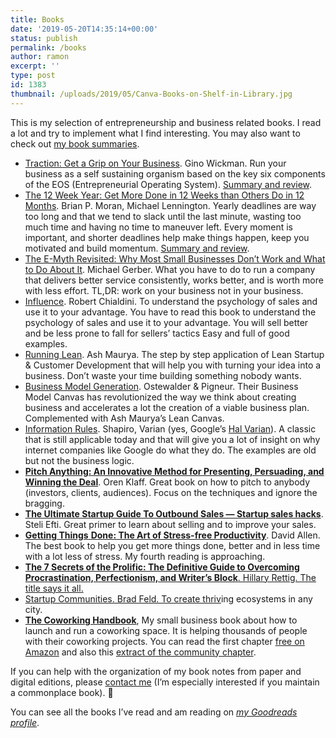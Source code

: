 ```yaml
---
title: Books
date: '2019-05-20T14:35:14+00:00'
status: publish
permalink: /books
author: ramon
excerpt: ''
type: post
id: 1383
thumbnail: /uploads/2019/05/Canva-Books-on-Shelf-in-Library.jpg
---
```

This is my selection of entrepreneurship and business related books. I read a lot and try to implement what I find interesting. You may also want to check out [my book summaries](https://ramonsuarez.com/tag/book-summary/).

- [Traction: Get a Grip on Your Business](https://amzn.to/2VBM8l9). Gino Wickman. Run your business as a self sustaining organism based on the key six components of the EOS (Entrepreneurial Operating System). [Summary and review](https://ramonsuarez.com/traction-eos-book-summary-and-review/).
- [The 12 Week Year: Get More Done in 12 Weeks than Others Do in 12 Months](https://amzn.to/2Z6QxL1). Brian P. Moran, Michael Lennington. Yearly deadlines are way too long and that we tend to slack until the last minute, wasting too much time and having no time to maneuver left. Every moment is important, and shorter deadlines help make things happen, keep you motivated and build momentum. [Summary and review](https://ramonsuarez.com/12-week-year-summary-and-review/).
- [The E-Myth Revisited: Why Most Small Businesses Don’t Work and What to Do About It](http://www.amazon.com/gp/product/0887307280/ref=as_li_tl?ie=UTF8&camp=211189&creative=373489&creativeASIN=0887307280&link_code=as3&tag=coworkhandbo-20&linkId=45FMBWKW67CZ2CVK). Michael Gerber. What you have to do to run a company that delivers better service consistently, works better, and is worth more with less effort. TL,DR: work on your business not in your business.
- [Influence](http://www.amazon.co.uk/gp/product/006124189X/ref=as_li_qf_sp_asin_il?ie=UTF8&tag=ramonsuarez-21&linkCode=as2&camp=1634&creative=6738&creativeASIN=006124189X). Robert Chialdini. To understand the psychology of sales and use it to your advantage. You have to read this book to understand the psychology of sales and use it to your advantage. You will sell better and be less prone to fall for sellers’ tactics Easy and full of good examples.
- [Running Lean](http://www.amazon.co.uk/gp/product/1449305172/ref=as_li_tf_tl?ie=UTF8&camp=1634&creative=6738&creativeASIN=1449305172&linkCode=as2&tag=ramonsuarez-21). Ash Maurya. The step by step application of Lean Startup & Customer Development that will help you with turning your idea into a business. Don’t waste your time building something nobody wants.
- [Business Model Generation](http://rcm-uk.amazon.co.uk/e/cm?t=ramonsuarez-21&o=2&p=8&l=as1&asins=0470876417&ref=tf_til&fc1=000000&IS2=1&lt1=_blank&m=amazon&lc1=0000FF&bc1=FFFFFF&bg1=FFFFFF&npa=1&f=ifr). Ostewalder & Pigneur. Their Business Model Canvas has revolutionized the way we think about creating business and accelerates a lot the creation of a viable business plan. Complemented with Ash Maurya’s Lean Canvas.
- [Information Rules](http://www.amazon.co.uk/gp/product/087584863X/ref=as_li_qf_sp_asin_il?ie=UTF8&tag=ramonsuarez-21&linkCode=as2&camp=1634&creative=6738&creativeASIN=087584863X). Shapiro, Varian (yes, Google’s [Hal Varian](https://en.wikipedia.org/wiki/Hal_Varian)). A classic that is still applicable today and that will give you a lot of insight on why internet companies like Google do what they do. The examples are old but not the business logic.
- **[Pitch Anything: An Innovative Method for Presenting, Persuading, and Winning the Deal](https://www.amazon.com/gp/product/0071752854/ref=as_li_qf_sp_asin_il_tl?ie=UTF8&camp=1789&creative=9325&creativeASIN=0071752854&linkCode=as2&tag=coworkhandbo-20&linkId=RC3AF467EX7H4KJL)**. Oren Klaff. Great book on how to pitch to anybody (investors, clients, audiences). Focus on the techniques and ignore the bragging.
- **[The Ultimate Startup Guide To Outbound Sales — Startup sales hacks](https://www.startupsalesguide.com/)**. Steli Efti. Great primer to learn about selling and to improve your sales.
- [**Getting Things** ](https://www.amazon.com/gp/product/0143126563/ref=as_li_qf_sp_asin_il_tl?ie=UTF8&camp=1789&creative=9325&creativeASIN=0143126563&linkCode=as2&tag=coworkhandbo-20&linkId=L6UIUAX4EW4DRDA6)**[D](https://www.amazon.com/gp/product/0143126563/ref=as_li_qf_sp_asin_il_tl?ie=UTF8&camp=1789&creative=9325&creativeASIN=0143126563&linkCode=as2&tag=coworkhandbo-20&linkId=L6UIUAX4EW4DRDA6)**[**one: The Art of Stress-free Productivity**](https://www.amazon.com/gp/product/0143126563/ref=as_li_qf_sp_asin_il_tl?ie=UTF8&camp=1789&creative=9325&creativeASIN=0143126563&linkCode=as2&tag=coworkhandbo-20&linkId=L6UIUAX4EW4DRDA6). David Allen. The best book to help you get more things done, better and in less time with a lot less of stress. My fourth reading is approaching.
- **[The 7 Secrets of the Prolific: The Definitive Guide to Overcoming Procrastinati](https://www.amazon.com/gp/product/098364540X/ref=as_li_qf_sp_asin_il_tl?ie=UTF8&camp=1789&creative=9325&creativeASIN=098364540X&linkCode=as2&tag=coworkhandbo-20&linkId=WDZXMLBRMXP3K3QV)[on, Perfectionism, and Writer’s Block](https://www.amazon.com/gp/product/098364540X/ref=as_li_qf_sp_asin_il_tl?ie=UTF8&camp=1789&creative=9325&creativeASIN=098364540X&linkCode=as2&tag=coworkhandbo-20&linkId=WDZXMLBRMXP3K3QV)**[. Hillary Rettig. The title says it all.](https://www.amazon.com/gp/product/098364540X/ref=as_li_qf_sp_asin_il_tl?ie=UTF8&camp=1789&creative=9325&creativeASIN=098364540X&linkCode=as2&tag=coworkhandbo-20&linkId=WDZXMLBRMXP3K3QV)
- [Startup Communities. Brad Feld. To create thriv](https://www.amazon.com/gp/product/098364540X/ref=as_li_qf_sp_asin_il_tl?ie=UTF8&camp=1789&creative=9325&creativeASIN=098364540X&linkCode=as2&tag=coworkhandbo-20&linkId=WDZXMLBRMXP3K3QV)ing ecosystems in any city.
- **[The Coworking Handbook](https://www.amazon.com/gp/product/149912063X/ref=as_li_tl?ie=UTF8&camp=1789&creative=9325&creativeASIN=149912063X&linkCode=as2&tag=coworkhandbo-20&linkId=5AXVWL4WKUCHTNTC)**, My small business book about how to launch and run a coworking space. It is helping thousands of people with their coworking projects. You can read the first chapter [free on Amazon](https://www.amazon.com/gp/product/149912063X/ref=as_li_tl?ie=UTF8&camp=1789&creative=9325&creativeASIN=149912063X&linkCode=as2&tag=coworkhandbo-20&linkId=5AXVWL4WKUCHTNTC) and also this [extract of the community chapter](https://www.coworkinghandbook.com/extract-of-the-community-chapter-on-the-next-web-how-to-value-and-nurture-your-local-coworking-community/).

If you can help with the organization of my book notes from paper and digital editions, please [contact me](https://ramonsuarez.com/contact/) (I’m especially interested if you maintain a commonplace book). 🙂

You can see all the books I’ve read and am reading on *[my Goodreads profile](https://www.goodreads.com/author/show/7992456.Ram_n_Su_rez_V_zquez)*.